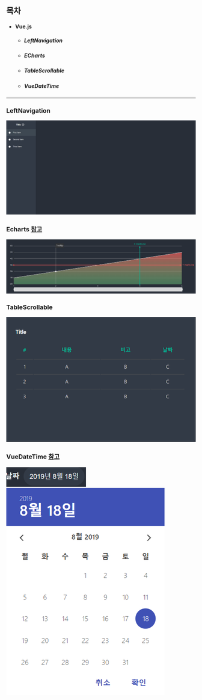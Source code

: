 ## 목차
- #### Vue.js
    - ##### LeftNavigation 
    - ##### ECharts
    - ##### TableScrollable
    - ##### VueDateTime
---
### LeftNavigation
![](./img/LeftNavigation.png)
### Echarts [참고](#https://github.com/ecomfe/vue-echarts)
![](./img/Echarts.png)
### TableScrollable
![](./img/TableScrollable.png)
### VueDateTime [참고](#https://www.npmjs.com/package/vue-datetime)
![](./img/VueDatetime1.png)
![](./img/VueDatetime2.png)
